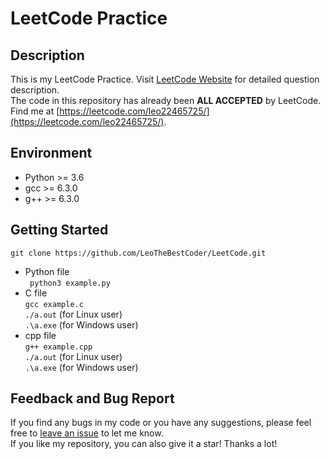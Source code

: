 # LeetCode Practice

## Description
This is my LeetCode Practice. Visit [LeetCode Website](https://leetcode.com/) for detailed question description.  
The code in this repository has already been **ALL ACCEPTED** by LeetCode.  
Find me at [https://leetcode.com/leo22465725/](https://leetcode.com/leo22465725/).

## Environment
* Python >= 3.6  
* gcc >= 6.3.0  
* g++ >= 6.3.0

## Getting Started
```
git clone https://github.com/LeoTheBestCoder/LeetCode.git
```
* Python file  
``` python3 example.py```
* C file  
``` gcc example.c ```  
```./a.out``` (for Linux user)  
```.\a.exe``` (for Windows user)
* cpp file   
``` g++ example.cpp ```  
```./a.out``` (for Linux user)  
```.\a.exe``` (for Windows user)

## Feedback and Bug Report
If you find any bugs in my code or you have any suggestions, please feel free to [leave an issue](https://github.com/LeoTheBestCoder/LeetCode/issues) to let me know.  
If you like my repository, you can also give it a star! Thanks a lot!
